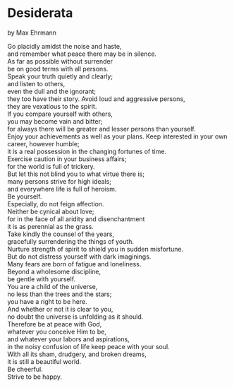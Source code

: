 # Desiderata
by Max Ehrmann

Go placidly amidst the noise and haste,  
and remember what peace there may be in silence.  
As far as possible without surrender  
be on good terms with all persons.  
Speak your truth quietly and clearly;  
and listen to others,  
even the dull and the ignorant;  
they too have their story. 
Avoid loud and aggressive persons,  
they are vexatious to the spirit.  
If you compare yourself with others,  
you may become vain and bitter;  
for always there will be greater and lesser persons than yourself.  
Enjoy your achievements as well as your plans. 
Keep interested in your own career, however humble;  
it is a real possession in the changing fortunes of time.  
Exercise caution in your business affairs;  
for the world is full of trickery.  
But let this not blind you to what virtue there is;  
many persons strive for high ideals;  
and everywhere life is full of heroism.  
Be yourself.  
Especially, do not feign affection.  
Neither be cynical about love;  
for in the face of all aridity and disenchantment  
it is as perennial as the grass.  
Take kindly the counsel of the years,  
gracefully surrendering the things of youth.  
Nurture strength of spirit to shield you in sudden misfortune.  
But do not distress yourself with dark imaginings.  
Many fears are born of fatigue and loneliness.  
Beyond a wholesome discipline,  
be gentle with yourself.  
You are a child of the universe,  
no less than the trees and the stars;  
you have a right to be here.  
And whether or not it is clear to you,  
no doubt the universe is unfolding as it should.  
Therefore be at peace with God,  
whatever you conceive Him to be,  
and whatever your labors and aspirations,  
in the noisy confusion of life keep peace with your soul.  
With all its sham, drudgery, and broken dreams,  
it is still a beautiful world.  
Be cheerful.  
Strive to be happy. 
